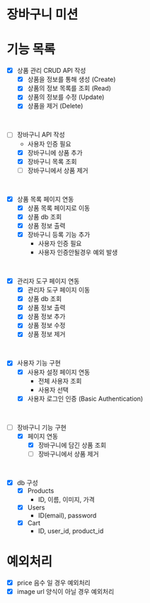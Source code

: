 # 장바구니 미션

# 기능 목록


- [x] 상품 관리 CRUD API 작성
  - [x] 상품을 정보를 통해 생성 (Create)
  - [x] 상품의 정보 목록를 조회 (Read)
  - [x] 상품의 정보를 수정 (Update)
  - [x] 상품을 제거 (Delete)

<br>

- [ ] 장바구니 API 작성
  - 사용자 인증 필요
  - [x] 장바구니에 상품 추가
  - [x] 장바구니 목록 조회
  - [ ] 장바구니에서 상품 제거

<br>

- [x] 상품 목록 페이지 연동
    - [x] 상품 목록 페이지로 이동
    - [x] 상품 db 조회
    - [x] 상품 정보 출력
    - [x] 장바구니 등록 기능 추가
        - 사용자 인증 필요 
        - 사용자 인증안될경우 예외 발생

<br>

- [x] 관리자 도구 페이지 연동
  - [x] 관리자 도구 페이지 이동
  - [x] 상품 db 조회
  - [x] 상품 정보 출력
  - [x] 상품 정보 추가
  - [x] 상품 정보 수정
  - [x] 상품 정보 제거

<br>

- [x] 사용자 기능 구현
  - [x] 사용자 설정 페이지 연동
    - 전체 사용자 조회
    - 사용자 선택
  - [x] 사용자 로그인 인증 (Basic Authentication)

<br>

- [ ] 장바구니 기능 구현
  - [x] 페이지 연동
    - [x] 장바구니에 담긴 상품 조회
    - [ ] 장바구니에서 상품 제거

<br>

- [x] db 구성
  - [x] Products
    - ID, 이름, 이미지, 가격
  - [x] Users
    - ID(email), password
  - [x] Cart
    - ID, user_id, product_id

# 예외처리
- [x] price 음수 일 경우 예외처리
- [x] image url 양식이 아닐 경우 예외처리
